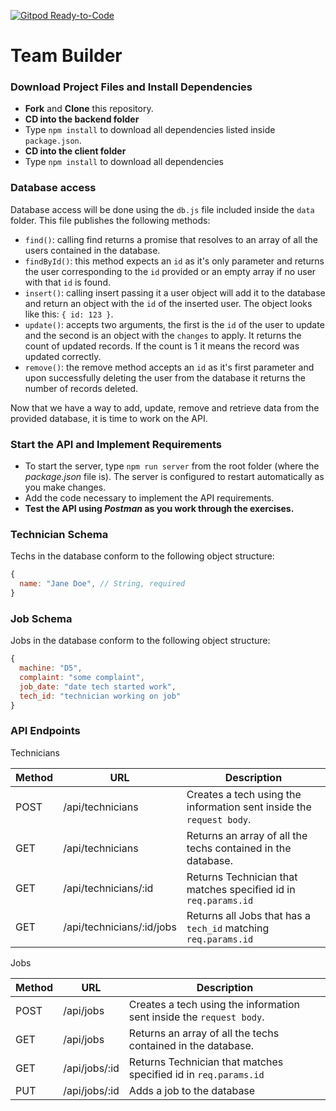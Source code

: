 [![Gitpod Ready-to-Code](https://img.shields.io/badge/Gitpod-Ready--to--Code-blue?logo=gitpod)](https://gitpod.io/#https://github.com/raythurman2386/team-builder-full-stack) 

# Team Builder

### Download Project Files and Install Dependencies

- **Fork** and **Clone** this repository.
- **CD into the backend folder**
- Type `npm install` to download all dependencies listed inside `package.json`.
- **CD into the client folder**
- Type `npm install` to download all dependencies

### Database access

Database access will be done using the `db.js` file included inside the `data` folder. This file publishes the following methods:

- `find()`: calling find returns a promise that resolves to an array of all the users contained in the database.
- `findById()`: this method expects an `id` as it's only parameter and returns the user corresponding to the `id` provided or an empty array if no user with that `id` is found.
- `insert()`: calling insert passing it a user object will add it to the database and return an object with the `id` of the inserted user. The object looks like this: `{ id: 123 }`.
- `update()`: accepts two arguments, the first is the `id` of the user to update and the second is an object with the `changes` to apply. It returns the count of updated records. If the count is 1 it means the record was updated correctly.
- `remove()`: the remove method accepts an `id` as it's first parameter and upon successfully deleting the user from the database it returns the number of records deleted.

Now that we have a way to add, update, remove and retrieve data from the provided database, it is time to work on the API.

### Start the API and Implement Requirements

- To start the server, type `npm run server` from the root folder (where the _package.json_ file is). The server is configured to restart automatically as you make changes.
- Add the code necessary to implement the API requirements.
- **Test the API using _Postman_ as you work through the exercises.**

### Technician Schema

Techs in the database conform to the following object structure:

```js
{
  name: "Jane Doe", // String, required
}
```

### Job Schema

Jobs in the database conform to the following object structure:

```js
{
  machine: "D5",
  complaint: "some complaint",
  job_date: "date tech started work",
  tech_id: "technician working on job"
}
```

### API Endpoints

Technicians

| Method | URL                       | Description                                                                                            |
| ------ | ------------------------- | ------------------------------------------------------------------------------------------------------ |
| POST   | /api/technicians          | Creates a tech using the information sent inside the `request body`.                                   |
| GET    | /api/technicians          | Returns an array of all the techs contained in the database.                                           |
| GET    | /api/technicians/:id      | Returns Technician that matches specified id in `req.params.id`                                        |
| GET    | /api/technicians/:id/jobs | Returns all Jobs that has a `tech_id` matching `req.params.id`                                         |

Jobs

| Method | URL                       | Description                                                                                     |
| ------ | ------------------------- | ----------------------------------------------------------------------------------------------- |
| POST   | /api/jobs          | Creates a tech using the information sent inside the `request body`.                                   |
| GET    | /api/jobs          | Returns an array of all the techs contained in the database.                                           |
| GET    | /api/jobs/:id      | Returns Technician that matches specified id in `req.params.id`                                        |
| PUT    | /api/jobs/:id      | Adds a job to the database                                                                             |

